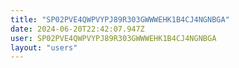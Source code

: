 ```yaml
---
title: "SP02PVE4QWPVYPJ89R303GWWWEHK1B4CJ4NGNBGA"
date: 2024-06-20T22:42:07.947Z
user: SP02PVE4QWPVYPJ89R303GWWWEHK1B4CJ4NGNBGA
layout: "users"
---
```

    